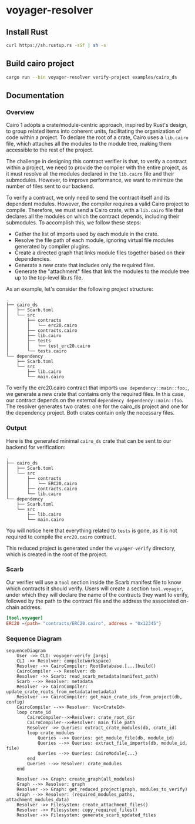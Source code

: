 # voyager-resolver

## Install Rust

```bash
curl https://sh.rustup.rs -sSf | sh -s
```

## Build cairo project

```bash
cargo run --bin voyager-resolver verify-project examples/cairo_ds
```

## Documentation

### Overview

Cairo 1 adopts a crate/module-centric approach, inspired by Rust's design, to group related items into coherent units, facilitating the organization of code within a project. To declare the root of a crate, Cairo uses a `lib.cairo` file, which attaches all the modules to the module tree, making them accessible to the rest of the project.

The challenge in designing this contract verifier is that, to verify a contract within a project, we need to provide the compiler with the entire project, as it must resolve all the modules declared in the `lib.cairo` file and their submodules. However, to improve performance, we want to minimize the number of files sent to our backend.

To verify a contract, we only need to send the contract itself and its dependent modules. However, the compiler requires a valid Cairo project to compile. Therefore, we must send a Cairo crate, with a `lib.cairo` file that declares all the modules on which the contract depends, including their submodules. To accomplish this, we follow these steps:

- Gather the list of imports used by each module in the crate.
- Resolve the file path of each module, ignoring virtual file modules generated by compiler plugins.
- Create a directed graph that links module files together based on their dependencies.
- Generate a new crate that includes only the required files.
- Generate the "attachment" files that link the modules to the module tree up to the top-level lib.rs file.

As an example, let's consider the following project structure:

```
.
├── cairo_ds
│   ├── Scarb.toml
│   └── src
│       ├── contracts
│       │   └── erc20.cairo
│       ├── contracts.cairo
│       ├── lib.cairo
│       ├── tests
│       │   └── test_erc20.cairo
│       └── tests.cairo
└── dependency
    ├── Scarb.toml
    └── src
        ├── lib.cairo
        └── main.cairo

```

To verify the erc20.cairo contract that imports `use dependency::main::foo;`, we generate a new crate that contains only the required files.
In this case, our contract depends on the external `dependency dependency::main::foo`. The resolver generates two crates: one for the cairo_ds project and one for the dependency project. Both crates contain only the necessary files.

### Output

Here is the generated minimal `cairo_ds` crate that can be sent to our backend for verification:

```
.
├── cairo_ds
│   ├── Scarb.toml
│   └── src
│       ├── contracts
│       │   └── ERC20.cairo
│       ├── contracts.cairo
│       └── lib.cairo
└── dependency
    ├── Scarb.toml
    └── src
        ├── lib.cairo
        └── main.cairo
```

You will notice here that everything related to `tests` is gone, as it is not required to compile the `erc20.cairo` contract.

This reduced project is generated under the `voyager-verify` directory, which is created in the root of the project.

### Scarb

Our verifier will use a `tool` section inside the Scarb manifest file to know which contracts it should verify.
Users will create a section `tool.voyager`, under which they will declare the name of the contracts they want
to verify, followed by the path to the contract file and the address the associated on-chain address.

```toml
[tool.voyager]
ERC20 ={path= "contracts/ERC20.cairo", address = "0x12345"}
```

### Sequence Diagram

```mermaid
sequenceDiagram
    User ->> CLI: voyager-verify [args]
    CLI ->> Resolver: compile(workspace)
    Resolver ->> CairoCompiler: RootDatabase.[...]build()
    CairoCompiler --> Resolver: db
    Resolver ->> Scarb: read_scarb_metadata(manifest_path)
    Scarb -->> Resolver: metadata
    Resolver ->> CairoCompiler: update_crate_roots_from_metadata(metadata)
    Resolver ->> CairoCompiler: get_main_crate_ids_from_project(db, config)
    CairoCompiler -->> Resolver: Vec<CrateId>
    loop crate_id
        CairoCompiler-->>Resolver: crate_root_dir
        CairoCompiler-->>Resolver: main_file_path
        Resolver ->> Queries: extract_crate_modules(db, crate_id)
        loop crate_modules
            Queries -->> Queries: get_module_file(db, module_id)
            Queries -->> Queries: extract_file_imports(db, module_id, file)
            Queries -->> Queries: CairoModule{...}
        end
        Queries -->> Resolver: crate_modules
    end

    Resolver ->> Graph: create_graph(all_modules)
    Graph -->> Resolver: graph
    Resolver ->> Graph: get_reduced_project(graph, modules_to_verify)
    Graph -->> Resolver: (required_modules_paths, attachment_modules_data)
    Resolver ->> Filesystem: create_attachment_files()
    Resolver ->> Filesystem: copy_required_files()
    Resolver ->> Filesystem: generate_scarb_updated_files
```
